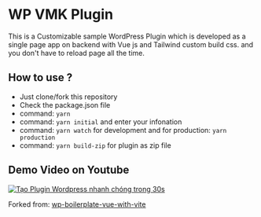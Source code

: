 # WP VMK Plugin

This is a Customizable sample WordPress Plugin which is developed as a single page app on backend with Vue js and Tailwind custom build css. and you don't have to reload page all the time.

## How to use ?

- Just clone/fork this repository
- Check the package.json file
- command: `yarn`
- command: `yarn initial` and enter your infonation
- command: `yarn watch` for development and for production: `yarn production`
- command: `yarn build-zip` for plugin as zip file

## Demo Video on Youtube

[![Tạo Plugin Wordpress nhanh chóng trong 30s](https://i.ytimg.com/vi/eaG6lH9QYcM/maxresdefault.jpg)](https://www.youtube.com/watch?v=eaG6lH9QYcM)

Forked from: [wp-boilerplate-vue-with-vite](https://github.com/hasanuzzamanbe/wp-boilerplate-vue-with-vite)
